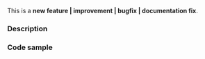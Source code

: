 This is a **new feature | improvement | bugfix | documentation fix**.

### Description

<!-- New feature? Update the CHANGELOG.md too, and eventually the Docs. -->
<!-- Improvement? Explain how and why. -->
<!-- Bugfix? Reference that issue as well. -->

### Code sample

<!-- Provide code samples on [Codepen](http://codepen.io/). -->
